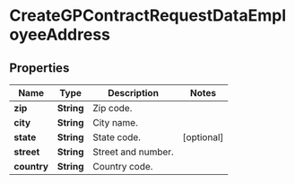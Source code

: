 

# CreateGPContractRequestDataEmployeeAddress


## Properties

| Name | Type | Description | Notes |
|------------ | ------------- | ------------- | -------------|
|**zip** | **String** | Zip code. |  |
|**city** | **String** | City name. |  |
|**state** | **String** | State code. |  [optional] |
|**street** | **String** | Street and number. |  |
|**country** | **String** | Country code. |  |



